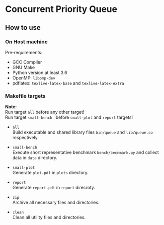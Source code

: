 # Concurrent Priority Queue

## How to use

### On Host machine
Pre-requirements:
- GCC Compiler
- GNU Make
- Python version at least 3.6
- OpenMP: `libomp-dev`
- pdflatex: `texlive-latex-base` and `texlive-latex-extra`

### Makefile targets

**Note:**<br>
Run target `all` before any other target!<br>
Run target `small-bench ` before `small-plot` and `report` targets!

- `all`<br>
Build executable and shared library files `bin/queue` and `lib/queue.so` respectively.

- `small-bench`<br>
Execute short representative benchmark `bench/becnmark.py` and collect data in `data` directory.

- `small-plot`<br>
Generate `plot.pdf` in `plots` directory.

- `report`<br>
Generate `report.pdf` in `report` direcroty.

- `zip`<br>
Archive all necessary files and directories.

- `clean`<br>
Clean all utility files and directories.
